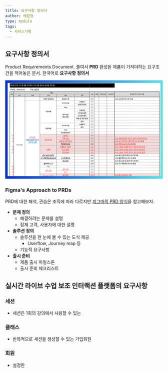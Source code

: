 ```yaml
---
title: 요구사항 정의서
author: 배문형
type: module
tags:
  - 서비스기획
---
```


## 요구사항 정의서

Product Requirements Document. 줄여서 **PRD** 완성된 제품이 가져야하는 요구조건을 적어놓은 문서. 한국어로 **요구사항 정의서**

![](../attachments/ux-prds.png)

### Figma's Approach to PRDs

PRD에 대한 해석, 관습은 조직에 따라 다르지만 [피그마의 PRD 양식](https://www.notion.so/m00nlygreat/Figma-s-Approach-to-PRDs-23296ccfa44080c4aabce301feb892c0?source=copy_link)을 참고해보자.

- **문제 정의**
	- 해결하려는 문제를 설명
	- 잠재 고객, 사용자에 대한 설명
- **솔루션 정의**
	- 솔루션을 한 눈에 볼 수 있는 도식 제공 
		- Userflow, Journey map 등
	- 기능적 요구사항
- **출시 준비**
	- 제품 출시 마일스톤
	- 출시 준비 체크리스트

## 실시간 라이브 수업 보조 인터랙션 플랫폼의 요구사항

### 세션

- 세션은 1회의 강의에서 사용할 수 있는 

### 클래스

- 반복적으로 세션을 생성할 수 있는 가입회원

### 회원

- 설정한